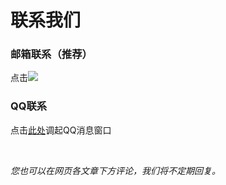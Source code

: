 # 联系我们

### 邮箱联系（推荐）

点击<a target="_blank" href="http://mail.qq.com/cgi-bin/qm_share?t=qm_mailme&#038;email=wrCroaqjsKbsqrfs9fP2grOz7KGtrw" style="text-decoration:none;" rel="noopener"><img src="https://i0.wp.com/rescdn.qqmail.com/zh_CN/htmledition/images/function/qm_open/ico_mailme_02.png?w=688" data-recalc-dims="1" /></a>

### QQ联系

点击[此处][1]调起QQ消息窗口

&nbsp;

_您也可以在网页各文章下方评论，我们将不定期回复。_

 [1]: http://wpa.qq.com/msgrd?v=3&uin=1768800804&site=qq&menu=yes
